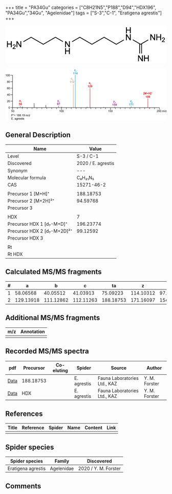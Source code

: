 +++
title = "PA34Gu"
categories = ["C8H21N5","P188","D94","HDX196",
"PA34Gu","34Gu",
"Agelenidae"]
tags = ["S-3","C-1",
"Eratigena agrestis"]
+++

![](/img/PA34Gu.png)

![](/img_MSMS/188_PA34Gu_Ea.png?classes=border)

## General Description

| Name                        | Value              |
|-----------------------------|--------------------|
| Level                       | S-3 / C-1          |
| Discovered                  | 2020 / E. agrestis |
| Synonym                     | ---                |
| Molecular formula           | C₈H₂₁N₅            |
| CAS                         | 15271-46-2         |
|                             |                    |
| Precursor 1 [M+H]⁺          | 188.18753          |
| Precursor 2 [M+2H]²⁺        | 94.59768           |
| Precursor 3                 |                    |
|                             |                    |
| HDX                         | 7                  |
| Precursor HDX 1 [d₇-M+D]⁺   | 196.23774          |
| Precursor HDX 2 [d₇-M+2D]²⁺ | 99.12592           |
| Precursor HDX 3             |                    |
|                             |                    |
| Rt                          |                    |
| Rt HDX                      |                    |

## Calculated MS/MS fragments

| # | a         | b         | c         | ta        | z         | y         | tz        |
|---|-----------|-----------|-----------|-----------|-----------|-----------|-----------|
| 1 | 58.06568  | 40.05512  | 41.03913  | 75.09223  | 114.10312 | 97.07657  | 131.12967 |
| 2 | 129.13918 | 111.12862 | 112.11263 | 188.18753 | 171.16097 | 154.13442 | 188.18752 |

## Additional MS/MS fragments

| m/z | Annotation |
|-----|------------|
|     |            |

## Recorded MS/MS spectra
| pdf                                       | Precursor | Co-eluting | Spider      | Source                       | Author        |
|-------------------------------------------|-----------|------------|-------------|------------------------------|---------------|
| [Data](/pdf/E-agrestis/188_PA34Gu_Ea.pdf) | 188.18753 |            | E. agrestis | Fauna Laboratories Ltd., KAZ | Y. M. Forster |
| [Data](/pdf/E-agrestis/188_PA34Gu_Ea_HDX.pdf) | HDX |            | E. agrestis | Fauna Laboratories Ltd., KAZ | Y. M. Forster |

## References

| Title | Reference | Spider | Name | Content | Link |
|-------|-----------|--------|------|---------|------|
|       |           |        |      |         |      |

## Spider species

| Spider species     | Family     | Discovered           |
|--------------------|------------|----------------------|
| Eratigena agrestis | Agelenidae | 2020 / Y. M. Forster |

## Comments
